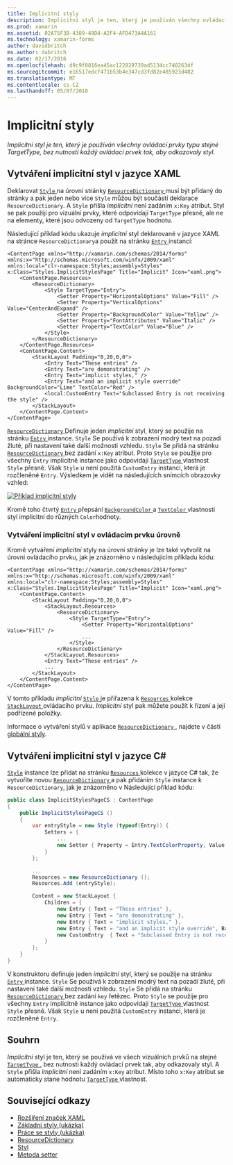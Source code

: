 ```yaml
---
title: Implicitní styly
description: Implicitní styl je ten, který je používán všechny ovládací prvky typu stejné TargetType, bez nutnosti každý ovládací prvek tak, aby odkazovaly styl.
ms.prod: xamarin
ms.assetid: 02A75F3B-4389-49D4-A2F4-AFD473A4A161
ms.technology: xamarin-forms
author: davidbritch
ms.author: dabritch
ms.date: 02/17/2016
ms.openlocfilehash: d9c9f8816ea45ac122829739ad5134cc740263df
ms.sourcegitcommit: e16517edcf471b53b4e347cd3fd82e485923d482
ms.translationtype: MT
ms.contentlocale: cs-CZ
ms.lasthandoff: 05/07/2018
---
```

# <a name="implicit-styles"></a>Implicitní styly

_Implicitní styl je ten, který je používán všechny ovládací prvky typu stejné TargetType, bez nutnosti každý ovládací prvek tak, aby odkazovaly styl._

## <a name="creating-an-implicit-style-in-xaml"></a>Vytváření implicitní styl v jazyce XAML

Deklarovat [ `Style` ](https://developer.xamarin.com/api/type/Xamarin.Forms.Style/) na úrovni stránky [ `ResourceDictionary` ](https://developer.xamarin.com/api/type/Xamarin.Forms.ResourceDictionary/) musí být přidaný do stránky a pak jeden nebo více `Style` můžou být součástí deklarace `ResourceDictionary`. A `Style` přišla *implicitní* není zadáním `x:Key` atribut. Styl se pak použijí pro vizuální prvky, které odpovídají `TargetType` přesně, ale ne na elementy, které jsou odvozeny od `TargetType` hodnotu.

Následující příklad kódu ukazuje *implicitní* styl deklarované v jazyce XAML na stránce `ResourceDictionary`a použít na stránku [ `Entry` ](https://developer.xamarin.com/api/type/Xamarin.Forms.Entry/) instancí:

```xaml
<ContentPage xmlns="http://xamarin.com/schemas/2014/forms" xmlns:x="http://schemas.microsoft.com/winfx/2009/xaml" xmlns:local="clr-namespace:Styles;assembly=Styles" x:Class="Styles.ImplicitStylesPage" Title="Implicit" Icon="xaml.png">
    <ContentPage.Resources>
        <ResourceDictionary>
            <Style TargetType="Entry">
                <Setter Property="HorizontalOptions" Value="Fill" />
                <Setter Property="VerticalOptions" Value="CenterAndExpand" />
                <Setter Property="BackgroundColor" Value="Yellow" />
                <Setter Property="FontAttributes" Value="Italic" />
                <Setter Property="TextColor" Value="Blue" />
            </Style>
        </ResourceDictionary>
    </ContentPage.Resources>
    <ContentPage.Content>
        <StackLayout Padding="0,20,0,0">
            <Entry Text="These entries" />
            <Entry Text="are demonstrating" />
            <Entry Text="implicit styles," />
            <Entry Text="and an implicit style override" BackgroundColor="Lime" TextColor="Red" />
            <local:CustomEntry Text="Subclassed Entry is not receiving the style" />
        </StackLayout>
    </ContentPage.Content>
</ContentPage>
```

[ `ResourceDictionary` ](https://developer.xamarin.com/api/type/Xamarin.Forms.ResourceDictionary/) Definuje jeden *implicitní* styl, který se použije na stránku [ `Entry` ](https://developer.xamarin.com/api/type/Xamarin.Forms.Entry/) instance. `Style` Se používá k zobrazení modrý text na pozadí žluté, při nastavení také další možnosti vzhledu. `Style` Se přidá na stránku [ `ResourceDictionary` ](https://developer.xamarin.com/api/type/Xamarin.Forms.ResourceDictionary/) bez zadání `x:Key` atribut. Proto `Style` se použije pro všechny `Entry` implicitně instance jako odpovídají [ `TargetType` ](https://developer.xamarin.com/api/property/Xamarin.Forms.Style.TargetType/) vlastnost `Style` přesně. Však `Style` u není použitá `CustomEntry` instanci, která je rozčleněné `Entry`. Výsledkem je vidět na následujících snímcích obrazovky vzhled:

[![](implicit-images/implicit-styles.png "Příklad implicitní styly")](implicit-images/implicit-styles-large.png#lightbox "příklad implicitní styly")

Kromě toho čtvrtý [ `Entry` ](https://developer.xamarin.com/api/type/Xamarin.Forms.Entry/) přepsání [ `BackgroundColor` ](https://developer.xamarin.com/api/property/Xamarin.Forms.VisualElement.BackgroundColor/) a [ `TextColor` ](https://developer.xamarin.com/api/property/Xamarin.Forms.Entry.TextColor/) vlastnosti styl implicitní do různých `Color`hodnoty.

### <a name="creating-an-implicit-style-at-the-control-level"></a>Vytváření implicitní styl v ovládacím prvku úrovně

Kromě vytváření *implicitní* styly na úrovni stránky je lze také vytvořit na úrovni ovládacího prvku, jak je znázorněno v následujícím příkladu kódu:

```xaml
<ContentPage xmlns="http://xamarin.com/schemas/2014/forms" xmlns:x="http://schemas.microsoft.com/winfx/2009/xaml" xmlns:local="clr-namespace:Styles;assembly=Styles" x:Class="Styles.ImplicitStylesPage" Title="Implicit" Icon="xaml.png">
    <ContentPage.Content>
        <StackLayout Padding="0,20,0,0">
            <StackLayout.Resources>
                <ResourceDictionary>
                    <Style TargetType="Entry">
                        <Setter Property="HorizontalOptions" Value="Fill" />
                        ...
                    </Style>
                </ResourceDictionary>
            </StackLayout.Resources>
            <Entry Text="These entries" />
            ...
        </StackLayout>
    </ContentPage.Content>
</ContentPage>
```

V tomto příkladu *implicitní* [ `Style` ](https://developer.xamarin.com/api/type/Xamarin.Forms.Style/) je přiřazena k [ `Resources` ](https://developer.xamarin.com/api/property/Xamarin.Forms.VisualElement.Resources/) kolekce [ `StackLayout` ](https://developer.xamarin.com/api/type/Xamarin.Forms.StackLayout/)ovládacího prvku. *Implicitní* styl pak můžete použít k řízení a její podřízené položky.

Informace o vytváření stylů v aplikace [ `ResourceDictionary` ](https://developer.xamarin.com/api/type/Xamarin.Forms.ResourceDictionary/), najdete v části [globální styly](~/xamarin-forms/user-interface/styles/application.md).

## <a name="creating-an-implicit-style-in-c35"></a>Vytváření implicitní styl v jazyce C&#35;

[`Style`](https://developer.xamarin.com/api/type/Xamarin.Forms.Style/) instance lze přidat na stránku [ `Resources` ](https://developer.xamarin.com/api/property/Xamarin.Forms.VisualElement.Resources/) kolekce v jazyce C# tak, že vytvoříte novou [ `ResourceDictionary` ](https://developer.xamarin.com/api/type/Xamarin.Forms.ResourceDictionary/)a pak přidáním `Style` instance k `ResourceDictionary`, jak je znázorněno v Následující příklad kódu:

```csharp
public class ImplicitStylesPageCS : ContentPage
{
    public ImplicitStylesPageCS ()
    {
        var entryStyle = new Style (typeof(Entry)) {
            Setters = {
                ...
                new Setter { Property = Entry.TextColorProperty, Value = Color.Blue }
            }
        };

        ...
        Resources = new ResourceDictionary ();
        Resources.Add (entryStyle);

        Content = new StackLayout {
            Children = {
                new Entry { Text = "These entries" },
                new Entry { Text = "are demonstrating" },
                new Entry { Text = "implicit styles," },
                new Entry { Text = "and an implicit style override", BackgroundColor = Color.Lime, TextColor = Color.Red },
                new CustomEntry  { Text = "Subclassed Entry is not receiving the style" }
            }
        };
    }
}
```

V konstruktoru definuje jeden *implicitní* styl, který se použije na stránku [ `Entry` ](https://developer.xamarin.com/api/type/Xamarin.Forms.Entry/) instance. `Style` Se používá k zobrazení modrý text na pozadí žluté, při nastavení také další možnosti vzhledu. `Style` Se přidá na stránku [ `ResourceDictionary` ](https://developer.xamarin.com/api/type/Xamarin.Forms.ResourceDictionary/) bez zadání `key` řetězec. Proto `Style` se použije pro všechny `Entry` implicitně instance jako odpovídají [ `TargetType` ](https://developer.xamarin.com/api/property/Xamarin.Forms.Style.TargetType/) vlastnost `Style` přesně. Však `Style` u není použitá `CustomEntry` instanci, která je rozčleněné `Entry`.

## <a name="summary"></a>Souhrn

*Implicitní* styl je ten, který se používá ve všech vizuálních prvků na stejné [ `TargetType` ](https://developer.xamarin.com/api/property/Xamarin.Forms.Style.TargetType/), bez nutnosti každý ovládací prvek tak, aby odkazovaly styl. A `Style` přišla *implicitní* není zadáním `x:Key` atribut. Místo toho `x:Key` atribut se automaticky stane hodnotu [ `TargetType` ](https://developer.xamarin.com/api/property/Xamarin.Forms.Style.TargetType/) vlastnost.



## <a name="related-links"></a>Související odkazy

- [Rozšíření značek XAML](~/xamarin-forms/xaml/xaml-basics/xaml-markup-extensions.md)
- [Základní styly (ukázka)](https://developer.xamarin.com/samples/xamarin-forms/UserInterface/Styles/BasicStyles/)
- [Práce se styly (ukázka)](https://developer.xamarin.com/samples/xamarin-forms/WorkingWithStyles/)
- [ResourceDictionary](https://developer.xamarin.com/api/type/Xamarin.Forms.ResourceDictionary/)
- [Styl](https://developer.xamarin.com/api/type/Xamarin.Forms.Style/)
- [Metoda setter](https://developer.xamarin.com/api/type/Xamarin.Forms.Setter/)

